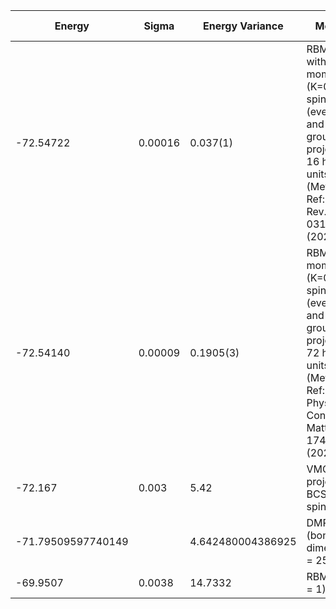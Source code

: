 |       Energy          |  Sigma          | Energy Variance  |  Method                                                          | Data repository                     |
| ----------------------| ----------------| -----------------|------------------------------------------------------------------|------------------------------------ |
|  -72.54722   |   0.00016     |    0.037(1)    |  RBM+PP with momentum (K=0), spin-parity (even S), and point-group (A1) projections, 16 hidden units (Method Ref: Phys. Rev. X 11, 031034 (2021))  |    |
|  -72.54140   |   0.00009     |   0.1905(3)    |  RBM with momentum (K=0), spin-parity (even S), and point-group (A1) projections, 72 hidden units (Method Ref: J. Phys.: Condens. Matter 33, 174003 (2021))  |    |
|    -72.167            |   0.003         |  5.42           |  VMC with projected BCS (Z2 spin liquid)	                                   |                                     |
| -71.79509597740149    |                 | 4.642480004386925 | DMRG (bond dimension = 256)                                     |                                     |
| -69.9507              | 0.0038          | 14.7332          | RBM (alpha = 1)                                                  |                                     |
